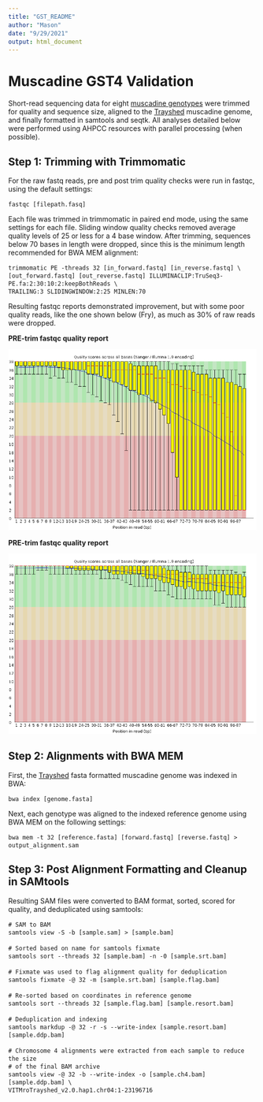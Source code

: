 ```yaml
---
title: "GST_README"
author: "Mason"
date: "9/29/2021"
output: html_document
---
```


# Muscadine GST4 Validation

Short-read sequencing data for eight [muscadine genotypes](https://www.ncbi.nlm.nih.gov/sra/?term=PRJNA397021) were trimmed for quality 
and sequence size, aligned to the [Trayshed](http://www.grapegenomics.com/pages/Mrot/download.php) muscadine genome, and finally formatted in samtools and seqtk. All analyses 
detailed below were performed using AHPCC resources with parallel processing (when possible).

## Step 1: Trimming with Trimmomatic

For the raw fastq reads, pre and post trim quality checks were run in fastqc, 
using the default settings:

    fastqc [filepath.fasq]
    
Each file was trimmed in trimmomatic in paired end mode, using the same settings
for each file.  Sliding window quality checks removed average quality levels of 25
or less for a 4 base window.  After trimming, sequences below 70 bases in length 
were dropped, since this is the minimum length recommended for BWA MEM alignment:

    trimmomatic PE -threads 32 [in_forward.fastq] [in_reverse.fastq] \ 
    [out_forward.fastq] [out_reverse.fastq] ILLUMINACLIP:TruSeq3-PE.fa:2:30:10:2:keepBothReads \
    TRAILING:3 SLIDINGWINDOW:2:25 MINLEN:70
    
Resulting fastqc reports demonstrated improvement, but with some poor quality reads,
like the one shown below (Fry), as much as 30% of raw reads were dropped.

**PRE-trim fastqc quality report**

![pretrim](https://github.com/mchizk1/UA_Fruit_Breeding/blob/main/GST_validation/Fry_pretrim.png)

**PRE-trim fastqc quality report**

![pretrim](https://github.com/mchizk1/UA_Fruit_Breeding/blob/main/GST_validation/Fry_posttrim.png)
    
## Step 2: Alignments with BWA MEM

First, the [Trayshed](http://www.grapegenomics.com/pages/Mrot/download.php) fasta
formatted muscadine genome was indexed in BWA:

    bwa index [genome.fasta]
    
Next, each genotype was aligned to the indexed reference genome using BWA MEM on
the following settings:

    bwa mem -t 32 [reference.fasta] [forward.fastq] [reverse.fastq] > output_alignment.sam

## Step 3: Post Alignment Formatting and Cleanup in SAMtools

Resulting SAM files were converted to BAM format, sorted, scored for quality, 
and deduplicated using samtools:

    # SAM to BAM
    samtools view -S -b [sample.sam] > [sample.bam]
    
    # Sorted based on name for samtools fixmate
    samtools sort --threads 32 [sample.bam] -n -0 [sample.srt.bam]
    
    # Fixmate was used to flag alignment quality for deduplication
    samtools fixmate -@ 32 -m [sample.srt.bam] [sample.flag.bam]
    
    # Re-sorted based on coordinates in reference genome
    samtools sort --threads 32 [sample.flag.bam] [sample.resort.bam]
    
    # Deduplication and indexing
    samtools markdup -@ 32 -r -s --write-index [sample.resort.bam] [sample.ddp.bam]
    
    # Chromosome 4 alignments were extracted from each sample to reduce the size 
    # of the final BAM archive
    samtools view -@ 32 -b --write-index -o [sample.ch4.bam] [sample.ddp.bam] \
    VITMroTrayshed_v2.0.hap1.chr04:1-23196716


